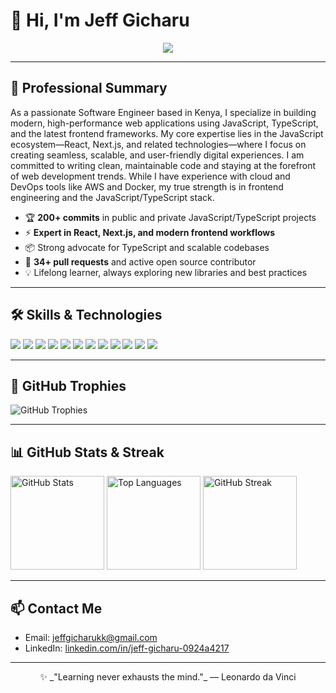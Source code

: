 # 👋 Hi, I'm Jeff Gicharu

<p align="center">
  <img src="https://readme-typing-svg.demolab.com?font=Fira+Code&weight=700&size=28&pause=1000&color=F700FF&center=true&vCenter=true&width=435&lines=JavaScript+%26+TypeScript+Specialist;React+%7C+Next.js+%7C+Frontend+Engineer;Building+modern+web+experiences"/>
</p>

---

## 🚀 Professional Summary

As a passionate Software Engineer based in Kenya, I specialize in building modern, high-performance web applications using JavaScript, TypeScript, and the latest frontend frameworks. My core expertise lies in the JavaScript ecosystem—React, Next.js, and related technologies—where I focus on creating seamless, scalable, and user-friendly digital experiences. I am committed to writing clean, maintainable code and staying at the forefront of web development trends. While I have experience with cloud and DevOps tools like AWS and Docker, my true strength is in frontend engineering and the JavaScript/TypeScript stack.

- 🏆 **200+ commits** in public and private JavaScript/TypeScript projects
- ⚡ **Expert in React, Next.js, and modern frontend workflows**
- 📦 Strong advocate for TypeScript and scalable codebases
- 🤝 **34+ pull requests** and active open source contributor
- 💡 Lifelong learner, always exploring new libraries and best practices

---

## 🛠️ Skills & Technologies

<p align="left">
  <img src="https://img.shields.io/badge/JavaScript-F7DF1E?style=for-the-badge&logo=javascript&logoColor=black"/>
  <img src="https://img.shields.io/badge/TypeScript-3178C6?style=for-the-badge&logo=typescript&logoColor=white"/>
  <img src="https://img.shields.io/badge/React-20232A?style=for-the-badge&logo=react&logoColor=61DAFB"/>
  <img src="https://img.shields.io/badge/Next.js-000000?style=for-the-badge&logo=nextdotjs&logoColor=white"/>
  <img src="https://img.shields.io/badge/Tailwind_CSS-38B2AC?style=for-the-badge&logo=tailwind-css&logoColor=white"/>
  <img src="https://img.shields.io/badge/HTML5-E34F26?style=for-the-badge&logo=html5&logoColor=white"/>
  <img src="https://img.shields.io/badge/CSS3-1572B6?style=for-the-badge&logo=css3&logoColor=white"/>
  <img src="https://img.shields.io/badge/Git-F05032?style=for-the-badge&logo=git&logoColor=white"/>
  <img src="https://img.shields.io/badge/GitHub-181717?style=for-the-badge&logo=github&logoColor=white"/>
  <img src="https://img.shields.io/badge/Figma-F24E1E?style=for-the-badge&logo=figma&logoColor=white"/>
  <img src="https://img.shields.io/badge/AWS-232F3E?style=for-the-badge&logo=amazon-aws&logoColor=white"/>
  <img src="https://img.shields.io/badge/Docker-2496ED?style=for-the-badge&logo=docker&logoColor=white"/>
</p>

---

## 🏅 GitHub Trophies

<p align="left">
  <img src="https://github-profile-trophy.vercel.app/?username=jeffgicharu&theme=radical&column=6&margin-w=10&margin-h=10" alt="GitHub Trophies"/>
</p>

---

## 📊 GitHub Stats & Streak

<p align="left">
  <img src="https://github-readme-stats.vercel.app/api?username=jeffgicharu&show_icons=true&theme=radical" alt="GitHub Stats" height="150"/>
  <img src="https://github-readme-stats.vercel.app/api/top-langs/?username=jeffgicharu&layout=compact&theme=radical" alt="Top Languages" height="150"/>
  <img src="https://github-readme-streak-stats.herokuapp.com/?user=jeffgicharu&theme=radical" alt="GitHub Streak" height="150"/>
</p>

---

## 📫 Contact Me

- Email: [jeffgicharukk@gmail.com](mailto:jeffgicharukk@gmail.com)
- LinkedIn: [linkedin.com/in/jeff-gicharu-0924a4217](https://www.linkedin.com/in/jeff-gicharu-0924a4217/)

---

<p align="center">
  ✨ _"Learning never exhausts the mind."_ — Leonardo da Vinci
</p>
